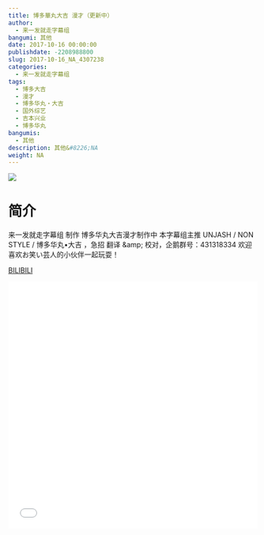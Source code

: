 ```yaml
---
title: 博多華丸大吉 漫才（更新中）
author: 
  - 来一发就走字幕组
bangumi: 其他
date: 2017-10-16 00:00:00
publishdate: -2208988800
slug: 2017-10-16_NA_4307238
categories: 
  - 来一发就走字幕组
tags: 
  - 博多大吉
  - 漫才
  - 博多华丸・大吉
  - 国外综艺
  - 吉本兴业
  - 博多华丸
bangumis: 
  - 其他
description: 其他&#8226;NA
weight: NA
---
```


![](https://i.imgur.com/ZLLtjI6.jpg)

# 简介  
来一发就走字幕组 制作 博多华丸大吉漫才制作中 本字幕组主推 UNJASH / NON STYLE / 博多华丸•大吉 ，急招 翻译 &amp;amp; 校对，企鹅群号：431318334 欢迎喜欢お笑い芸人的小伙伴一起玩耍！

  [BILIBILI](https://www.bilibili.com/video/av4307238/)


  <iframe src="//www.bilibili.com/html/html5player.html?cid=6968931&aid=4307238" width="100%" height="500" frameborder="0" allowfullscreen="allowfullscreen"></iframe>
